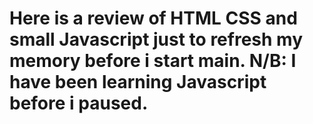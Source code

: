 # Here is a review of HTML CSS and small Javascript just to refresh my memory before i start main. N/B: I have been learning Javascript before i paused.

